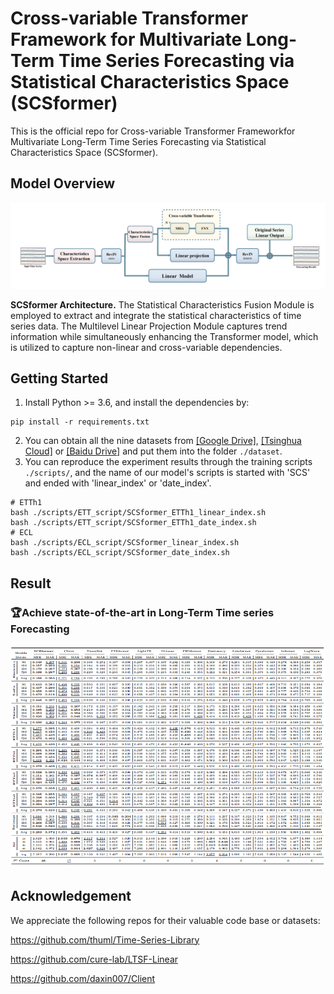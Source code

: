 # Cross-variable Transformer Framework for Multivariate Long-Term Time Series Forecasting via Statistical Characteristics Space (SCSformer)

This is the official repo for Cross-variable Transformer Frameworkfor Multivariate Long-Term Time Series Forecasting via Statistical Characteristics Space (SCSformer).

## Model Overview

![overall](https://raw.githubusercontent.com/qiuyueli123/SCSformer/main/pic/overall.png)

**SCSformer Architecture.** The Statistical Characteristics Fusion Module is employed to extract and integrate the statistical characteristics of time series data. The Multilevel Linear Projection Module captures trend information while simultaneously enhancing the Transformer model, which is utilized to capture non-linear and cross-variable dependencies.

## Getting Started

1. Install Python >= 3.6, and install the dependencies by:

```
pip install -r requirements.txt
```

2. You can obtain all the nine datasets from [[Google Drive]](https://drive.google.com/drive/folders/13Cg1KYOlzM5C7K8gK8NfC-F3EYxkM3D2?usp=sharing), [[Tsinghua Cloud]](https://cloud.tsinghua.edu.cn/f/84fbc752d0e94980a610/) or [[Baidu Drive]](https://pan.baidu.com/s/1r3KhGd0Q9PJIUZdfEYoymg?pwd=i9iy) and put them into the folder `./dataset`.
3. You can reproduce the experiment results through the training scripts `./scripts/`, and the name of our model's scripts is started with 'SCS' and ended with 'linear_index' or 'date_index'.

```
# ETTh1
bash ./scripts/ETT_script/SCSformer_ETTh1_linear_index.sh
bash ./scripts/ETT_script/SCSformer_ETTh1_date_index.sh
# ECL
bash ./scripts/ECL_script/SCSformer_linear_index.sh
bash ./scripts/ECL_script/SCSformer_date_index.sh
```

## Result

### :trophy:Achieve state-of-the-art in Long-Term Time series Forecasting

![result](https://raw.githubusercontent.com/qiuyueli123/SCSformer/main/pic/result.png)

## Acknowledgement

We appreciate the following repos for their valuable code base or datasets:

https://github.com/thuml/Time-Series-Library

https://github.com/cure-lab/LTSF-Linear

https://github.com/daxin007/Client
